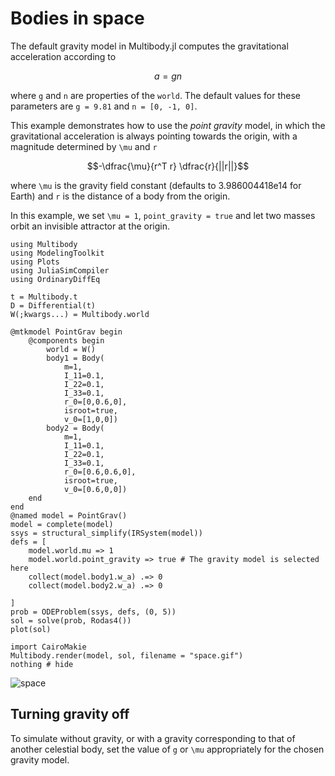 # Bodies in space

The default gravity model in Multibody.jl computes the gravitational acceleration according to
```math
a = g n
```
where ``g`` and ``n`` are properties of the `world`. The default values for these parameters are `g = 9.81` and `n = [0, -1, 0]`.

This example demonstrates how to use the _point gravity_ model, in which the gravitational acceleration is always pointing towards the origin, with a magnitude determined by ``\mu`` and ``r``
```math
-\dfrac{\mu}{r^T r} \dfrac{r}{||r||}
```
where ``\mu`` is the gravity field constant (defaults to 3.986004418e14 for Earth) and ``r`` is the distance of a body from the origin.

In this example, we set ``\mu = 1``, `point_gravity = true` and let two masses orbit an invisible attractor at the origin.

```@example SPACE
using Multibody
using ModelingToolkit
using Plots
using JuliaSimCompiler
using OrdinaryDiffEq

t = Multibody.t
D = Differential(t)
W(;kwargs...) = Multibody.world

@mtkmodel PointGrav begin
    @components begin
        world = W()
        body1 = Body(
            m=1,
            I_11=0.1,
            I_22=0.1,
            I_33=0.1,
            r_0=[0,0.6,0],
            isroot=true,
            v_0=[1,0,0])
        body2 = Body(
            m=1,
            I_11=0.1,
            I_22=0.1,
            I_33=0.1,
            r_0=[0.6,0.6,0],
            isroot=true,
            v_0=[0.6,0,0])
    end
end
@named model = PointGrav()
model = complete(model)
ssys = structural_simplify(IRSystem(model))
defs = [
    model.world.mu => 1
    model.world.point_gravity => true # The gravity model is selected here
    collect(model.body1.w_a) .=> 0
    collect(model.body2.w_a) .=> 0
    
]
prob = ODEProblem(ssys, defs, (0, 5))
sol = solve(prob, Rodas4())
plot(sol)
```


```@example SPACE
import CairoMakie
Multibody.render(model, sol, filename = "space.gif")
nothing # hide
```
![space](space.gif)


## Turning gravity off
To simulate without gravity, or with a gravity corresponding to that of another celestial body, set the value of ``g`` or ``\mu`` appropriately for the chosen gravity model.